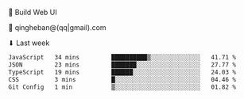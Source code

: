 🧙 Build Web UI

📧 qingheban@(qq|gmail).com

⬇ Last week

<!--START_SECTION:waka-->

```txt
JavaScript   34 mins         ██████████▒░░░░░░░░░░░░░░   41.71 %
JSON         23 mins         ███████░░░░░░░░░░░░░░░░░░   27.77 %
TypeScript   19 mins         ██████░░░░░░░░░░░░░░░░░░░   24.03 %
CSS          3 mins          █░░░░░░░░░░░░░░░░░░░░░░░░   04.46 %
Git Config   1 min           ▒░░░░░░░░░░░░░░░░░░░░░░░░   01.82 %
```

<!--END_SECTION:waka-->

<!--
**banqinghe/banqinghe** is a ✨ _special_ ✨ repository because its `README.md` (this file) appears on your GitHub profile.

Here are some ideas to get you started:

- 🔭 I’m currently working on ...
- 🌱 I’m currently learning ...
- 👯 I’m looking to collaborate on ...
- 🤔 I’m looking for help with ...
- 💬 Ask me about ...
- 📫 How to reach me: ...
- 😄 Pronouns: ...
- ⚡ Fun fact: ...
-->
